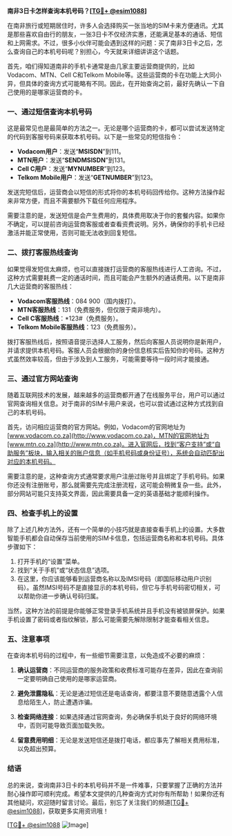 **南非3日卡怎样查询本机号码？[[TG💪+ @esim1088](https://t.me/s/esim1088)]**

在南非旅行或短期居住时，许多人会选择购买一张当地的SIM卡来方便通讯。尤其是那些喜欢自由行的朋友，一张3日卡不仅经济实惠，还能满足基本的通话、短信和上网需求。不过，很多小伙伴可能会遇到这样的问题：买了南非3日卡之后，怎么查询自己的本机号码呢？别担心，今天就来详细讲讲这个话题。

首先，咱们得知道南非的手机卡通常是由几家主要运营商提供的，比如Vodacom、MTN、Cell C和Telkom Mobile等。这些运营商的卡在功能上大同小异，但具体的查询方式可能略有不同。因此，在开始查询之前，最好先确认一下自己使用的是哪家运营商的卡。

### **一、通过短信查询本机号码**

这是最常见也是最简单的方法之一。无论是哪个运营商的卡，都可以尝试发送特定的代码到客服号码来获取本机号码。以下是一些常见的短信指令：

- **Vodacom用户**：发送“**MSISDN**”到111。
- **MTN用户**：发送“**SENDMSISDN**”到131。
- **Cell C用户**：发送“**MYNUMBER**”到123。
- **Telkom Mobile用户**：发送“**GETNUMBER**”到123。

发送完短信后，运营商会以短信的形式将你的本机号码回传给你。这种方法操作起来非常方便，而且不需要额外下载任何应用程序。

需要注意的是，发送短信是会产生费用的，具体费用取决于你的套餐内容。如果你不确定，可以提前咨询运营商客服或者查看资费说明。另外，确保你的手机卡已经激活并能正常使用，否则可能无法收到回复短信。

### **二、拨打客服热线查询**

如果觉得发短信太麻烦，也可以直接拨打运营商的客服热线进行人工咨询。不过，这种方式需要耗费一定的通话时间，而且可能会产生额外的通话费用。以下是南非几大运营商的客服热线：

- **Vodacom客服热线**：084 900（国内拨打）。
- **MTN客服热线**：131（免费服务，但仅限于南非境内）。
- **Cell C客服热线**：*123#（免费服务）。
- **Telkom Mobile客服热线**：123（免费服务）。

拨打客服热线后，按照语音提示选择人工服务，然后向客服人员说明你是新用户，并请求提供本机号码。客服人员会根据你的身份信息核实后告知你的号码。这种方式虽然效率较高，但由于涉及到人工服务，可能需要等待一段时间才能接通。

### **三、通过官方网站查询**

随着互联网技术的发展，越来越多的运营商都开通了在线服务平台，用户可以通过官网查询相关信息。对于南非的SIM卡用户来说，也可以尝试通过这种方式找到自己的本机号码。

首先，访问相应运营商的官方网站。例如，Vodacom的官网地址为[www.vodacom.co.za](http://www.vodacom.co.za)，MTN的官网地址为[www.mtn.co.za](http://www.mtn.co.za)。进入官网后，找到“客户支持”或“自助服务”板块，输入相关的账户信息（如手机号码或身份证号），系统会自动匹配出对应的本机号码。

需要注意的是，这种查询方式通常要求用户注册过账号并且绑定了手机号码。如果你还没有注册账号，那么就需要先完成注册流程，这可能会稍微复杂一些。此外，部分网站可能只支持英文界面，因此需要具备一定的英语基础才能顺利操作。

### **四、检查手机上的设置**

除了上述几种方法外，还有一个简单的小技巧就是直接查看手机上的设置。大多数智能手机都会自动保存当前使用的SIM卡信息，包括运营商名称和本机号码。具体步骤如下：

1. 打开手机的“设置”菜单。
2. 找到“关于手机”或“状态信息”选项。
3. 在这里，你应该能够看到运营商名称以及IMSI号码（即国际移动用户识别码）。虽然IMSI号码不是直接显示的本机号码，但它与手机号码密切相关，可以帮助你进一步确认号码归属。

当然，这种方法的前提是你能够正常登录手机系统并且手机没有被锁屏保护。如果手机设置了密码或者指纹解锁，那么可能需要先解除限制才能查看相关信息。

### **五、注意事项**

在查询本机号码的过程中，有一些细节需要注意，以免造成不必要的麻烦：

1. **确认运营商**：不同运营商的服务政策和收费标准可能存在差异，因此在查询前一定要明确自己使用的是哪家运营商。
   
2. **避免泄露隐私**：无论是通过短信还是电话查询，都要注意不要随意透露个人信息给陌生人，防止遭遇诈骗。

3. **检查网络连接**：如果选择通过官网查询，务必确保手机处于良好的网络环境中，否则可能导致页面加载失败。

4. **留意费用明细**：无论是发送短信还是拨打电话，都应事先了解相关费用标准，以免超出预算。

### **结语**

总的来说，查询南非3日卡的本机号码并不是一件难事，只要掌握了正确的方法并耐心操作即可顺利完成。希望本文提供的几种查询方式对你有所帮助！如果你还有其他疑问，欢迎随时留言讨论。最后，别忘了关注我们的频道[[TG💪+ @esim1088](https://t.me/s/esim1088)]，获取更多实用资讯哦！

[[TG💪+ @esim1088](https://t.me/s/esim1088) ![Image](https://i.postimg.cc/4NQfJmqS/Snipaste-2025-05-13-00-14-12.png)]